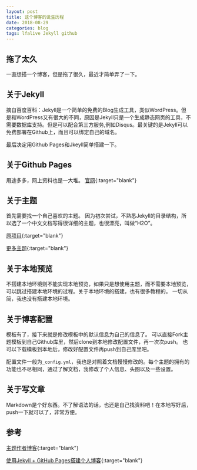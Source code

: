 ```yaml
---
layout: post
title: 这个博客的诞生历程
date: 2018-08-29
categories: blog
tags: lfalive Jekyll github
---
```


## 拖了太久
一直想搭一个博客，但是拖了很久，最近才简单弄了一下。 

## 关于Jekyll
摘自百度百科：Jekyll是一个简单的免费的Blog生成工具，类似WordPress。但是和WordPress又有很大的不同，原因是Jekyll只是一个生成静态网页的工具，不需要数据库支持。但是可以配合第三方服务,例如Disqus。最关键的是Jekyll可以免费部署在Github上，而且可以绑定自己的域名。

最后决定用Github Pages和Jkeyll简单搭建一下。  

## 关于Github Pages
用途多多，网上资料也是一大堆。
[官网](https://pages.github.com){:target="blank"}

## 关于主题
首先需要找一个自己喜欢的主题。 因为初次尝试，不熟悉Jekyll的目录结构，所以选了一个中文文档写得很详细的主题，也很漂亮，叫做“H2O”。 

[原项目](https://github.com/kaeyleo/jekyll-theme-H2O){:target="blank"}

[更多主题](http://jekyllthemes.org/){:target="blank"}

## 关于本地预览
不搭建本地环境则不能实现本地预览，如果只是想使用主题，而不需要本地预览，可以跳过搭建本地环境的过程。关于本地环境的搭建，也有很多教程的。 一切从简，我也没有搭建本地环境。

## 关于博客配置
模板有了，接下来就是修改模板中的默认信息为自己的信息了。 可以直接Fork主题模板到自己Github库里，然后clone到本地修改配置文件，再一次次push。 也可以下载模板到本地后，修改好配置文件再push到自己库里吧。

配置文件一般为`_config.yml`，我也是对照着文档慢慢修改的。每个主题的拥有的功能也不尽相同，通过了解文档，我修改了个人信息、头图以及一些设置。

## 关于写文章
Markdown是个好东西。不了解语法的话，也还是自己找资料吧！在本地写好后，push一下就可以了，非常方便。  

## 参考
[主题作者博客](http://liaokeyu.com/){:target="blank"}

[使用Jekyll + GitHub Pages搭建个人博客](https://blog.csdn.net/qq_27888241/article/details/77104922){:target="blank"}

